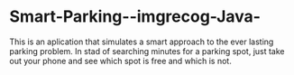 # Smart-Parking--imgrecog-Java-
This is an aplication that simulates a smart approach to the ever lasting parking problem.
In stad of searching minutes for a parking spot, just take out your phone and see which spot is free and which is not.


